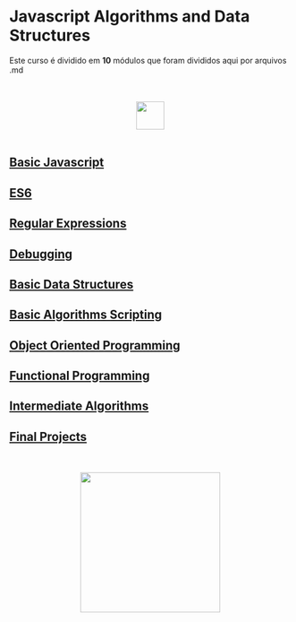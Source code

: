 # Javascript Algorithms and Data Structures

Este curso é dividido em <b>10</b> módulos que foram divididos aqui por arquivos .md

<div align="center">
  <br><br>
  <img src="https://upload.wikimedia.org/wikipedia/commons/thumb/f/fa/FreeCodeCamp_logo.svg/2560px-FreeCodeCamp_logo.svg.png" height="50px">
  <br><br>
</div>

## [Basic Javascript](./basicJavascript.md)
## [ES6](./es6.md)
## [Regular Expressions](./regex.md)
## [Debugging](./debugging.md)
## [Basic Data Structures](./basicDataStructures.md)
## [Basic Algorithms Scripting](./basicAlgorithms.md)
## [Object Oriented Programming](./oop.md)
## [Functional Programming](./functionalProgramming.md)
## [Intermediate Algorithms](./intermediateAlgorithms.md)
## [Final Projects](./projects.md)

<div align="center">
  <br><br>
  <img src="https://logodownload.org/wp-content/uploads/2022/04/javascript-logo-1.png" height="250px">
</div>

